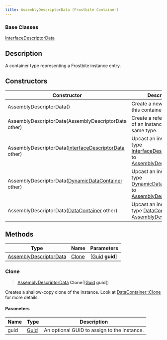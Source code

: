 ```yaml
---
title: AssemblyDescriptorData (Frostbite Container)
---
```

### Base Classes

[InterfaceDescriptorData](InterfaceDescriptorData)

## Description

A container type representing a Frostbite instance entry.

## Constructors

| Constructor                                                                       | Description                                                                                                                         |
| --------------------------------------------------------------------------------- | ----------------------------------------------------------------------------------------------------------------------------------- |
| AssemblyDescriptorData()                                                          | Create a new instance of this container type.                                                                                       |
| AssemblyDescriptorData(AssemblyDescriptorData other)                              | Create a reference copy of an instance of the same type.                                                                            |
| AssemblyDescriptorData([InterfaceDescriptorData](InterfaceDescriptorData) other)  | Upcast an instance of type [InterfaceDescriptorData](InterfaceDescriptorData) to [AssemblyDescriptorData](AssemblyDescriptorData).  |
| AssemblyDescriptorData([DynamicDataContainer](DynamicDataContainer) other)        | Upcast an instance of type [DynamicDataContainer](DynamicDataContainer) to [AssemblyDescriptorData](AssemblyDescriptorData).        |
| AssemblyDescriptorData([DataContainer](/vext/ref/cls/shr/datacontainer) other) | Upcast an instance of type [DataContainer](/vext/ref/cls/shr/datacontainer) to [AssemblyDescriptorData](AssemblyDescriptorData). |

## Methods

| Type                                             | Name            | Parameters                                     |
| ------------------------------------------------ | --------------- | ---------------------------------------------- |
| [AssemblyDescriptorData](AssemblyDescriptorData) | [Clone](#clone) | \[[Guid](/vext/ref/cls/shr/guid) **guid**\] |

### Clone

> [AssemblyDescriptorData](AssemblyDescriptorData) **Clone**(\[[Guid](/vext/ref/cls/shr/guid) **guid**\])

Creates a shallow-copy clone of the instance. Look at [DataContainer::Clone](/vext/ref/cls/shr/datacontainer#clone) for more details.

#### Parameters

| Name | Type         | Description                                 |
| ---- | ------------ | ------------------------------------------- |
| guid | [Guid](Guid) | An optional GUID to assign to the instance. |
